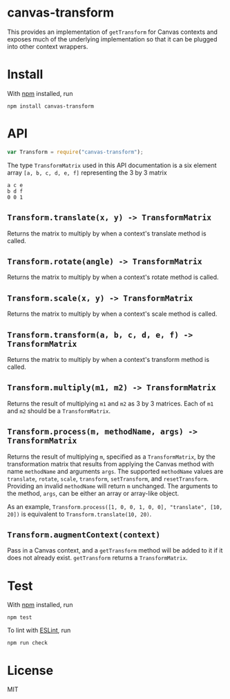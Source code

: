 # canvas-transform

This provides an implementation of `getTransform` for Canvas contexts and
exposes much of the underlying implementation so that it can be plugged into
other context wrappers.

# Install

With [npm](http://npmjs.org) installed, run

```
npm install canvas-transform
```

# API

``` js
var Transform = require("canvas-transform");
```

The type `TransformMatrix` used in this API documentation is a six element
array `[a, b, c, d, e, f]` representing the 3 by 3 matrix
```
a c e
b d f
0 0 1
```

## `Transform.translate(x, y) -> TransformMatrix`

Returns the matrix to multiply by when a context's translate method is called.

## `Transform.rotate(angle) -> TransformMatrix`

Returns the matrix to multiply by when a context's rotate method is called.

## `Transform.scale(x, y) -> TransformMatrix`

Returns the matrix to multiply by when a context's scale method is called.

## `Transform.transform(a, b, c, d, e, f) -> TransformMatrix`

Returns the matrix to multiply by when a context's transform method is called.

## `Transform.multiply(m1, m2) -> TransformMatrix`

Returns the result of multiplying `m1` and `m2` as 3 by 3 matrices. Each of `m1`
and `m2` should be a `TransformMatrix`.

## `Transform.process(m, methodName, args) -> TransformMatrix`

Returns the result of multiplying `m`, specified as a `TransformMatrix`, by the
transformation matrix that results from applying the Canvas method with name
`methodName` and arguments `args`. The supported `methodName` values are
`translate`, `rotate`, `scale`, `transform`, `setTransform`, and
`resetTransform`. Providing an invalid `methodName` will return `m` unchanged.
The arguments to the method, `args`, can be either an array or array-like
object.

As an example,
```Transform.process([1, 0, 0, 1, 0, 0], "translate", [10, 20])```
is equivalent to `Transform.translate(10, 20)`.

## `Transform.augmentContext(context)`

Pass in a Canvas context, and a `getTransform` method will be added to it if
it does not already exist. `getTransform` returns a `TransformMatrix`.

# Test

With [npm](http://npmjs.org) installed, run

```
npm test
```

To lint with [ESLint](http://eslint.org/), run

```
npm run check
```

# License

MIT
